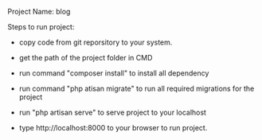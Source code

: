Project Name: blog

Steps to run project:

- copy code from git reporsitory to your system.

- get the path of the project folder in CMD

- run command "composer install" to install all dependency

- run command "php atisan migrate" to run all required migrations for the project

- run "php artisan serve" to serve project to your localhost

- type http://localhost:8000 to your browser to run project.



